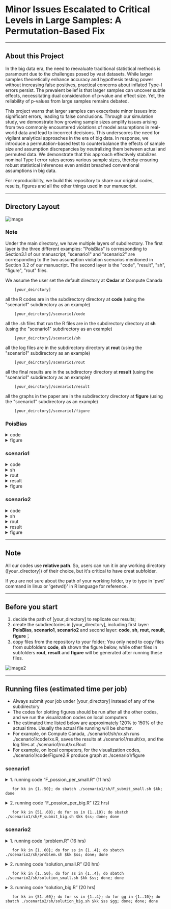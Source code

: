 # Minor Issues Escalated to Critical Levels in Large Samples: A Permutation-Based Fix
---

## About this Project
In the big data era, the need to reevaluate traditional statistical methods is paramount due to the challenges posed by vast datasets. While larger samples theoretically enhance accuracy and hypothesis testing power without increasing false positives, practical concerns about inflated Type-I errors persist. The prevalent belief is that larger samples can uncover subtle effects, necessitating dual consideration of p-value and effect size. Yet, the reliability of p-values from large samples remains debated.

This project warns that larger samples can exacerbate minor issues into significant errors, leading to false conclusions. Through our simulation study, we demonstrate how growing sample sizes amplify issues arising from two commonly encountered violations of model assumptions in real-world data and lead to incorrect decisions. This underscores the need for vigilant analytical approaches in the era of big data. In response, we introduce a permutation-based test to counterbalance the effects of sample size and assumption discrepancies by neutralizing them between actual and permuted data. We demonstrate that this approach effectively stabilizes nominal Type I error rates across various sample sizes, thereby ensuring robust statistical inferences even amidst breached conventional assumptions in big data.

For reproducibility, we build this repository to share our original codes, results, figures and all the other things used in our manuscript.

---
## Directory Layout
![image](https://github.com/ubcxzhang/bigDataIssue/blob/main/Readme_illustration1.png)

### Note
Under the main directory, we have multiple layers of subdirectory. The first layer is the three different examples: "PoisBias" is corresponding to Section3.1 of our manuscript; "scenario1" and "scenario2" are corresponding to the two assumption violation scenarios mentioned in Section 3.2 of our manuscript. The second layer is the "code", "result", "sh", "figure", "rout" files.

We assume the user set the default directory at **Cedar** at Compute Canada
~~~
    [your_deirctory]  
~~~
all the R codes are in the subdirectory directory at **code** (using the "scenario1" subdirectory as an example)
~~~
    [your_deirctory]/scenario1/code  
~~~
all the .sh files that run the R files are in the subdirectory directory at **sh** (using the "scenario1" subdirectory as an example)
~~~
    [your_deirctory]/scenario1/sh  
~~~
all the log files are in the subdirectory directory at **rout** (using the "scenario1" subdirectory as an example)
~~~
    [your_deirctory]/scenario1/rout  
~~~
all the final results are in the subdirectory directory at **result** (using the "scenario1" subdirectory as an example)
~~~
    [your_deirctory]/scenario1/result  
~~~
all the graphs in the paper are in the subdirectory directory at **figure** (using the "scenario1" subdirectory as an example)
~~~
    [your_deirctory]/scenario1/figure  
~~~

### PoisBias
<details><summary>code</summary>

    ├── code  
    │   └── PoisBias.R		    # code for Figure1				
</details>
<details><summary>figure</summary>

    ├── figure    	
    │ 	 └── Figure.1		    # Figure1 in manuscript
</details>

### scenario1
<details><summary>code</summary>

    ├──  code 
    │ 	 ├── F_possion_per_small.R		    # code for distribution misspecification scenario when sample size is from n[1] to n[50]
    │ 	 ├── F_possion_per_big.R 		# code for distribution misspecification scenario when sample size is from n[51] to n[60]
    │ 	 └── Figure2.R		           # code used for plotting Figure 2
</details>
<details><summary>sh</summary>

    ├──  sh
    │ 	 ├── F_submit_small.sh		# sh files     
    │ 	 └── F_submit_big.sh  
</details>
<details><summary>rout</summary>

    ├──  log files after submitting jobs
    │ 	 ├── F_possion_per_small.kk.Rout	    # log file for F_possion_per_small.sh for each sample size kk (kk=1,...,50)     
    │ 	 └── F_possion_per_big.kk.ss.Rout       # log file for F_possion_per_big.sh for each sample size kk (kk=51,...,60) and each experiment batch ss (ss=1,...,10)  
</details>
<details><summary>result</summary>
	    
    ├──  result 
    │ 	 ├── F_beta1.permu          # a file that stores the rda results of permutated beta1 values 
    │ 	 ├── F_CI		    # a file that stores the rda results of confidence interval
    │ 	 ├── F_decision		    # a file that stores the rda results of the decisions of the hypothesis tests
    │ 	 ├── F_p.value		    # a file that stores the rda results of p-values before permutation
    │ 	 ├── F_p.value.per          # a file that stores the rda results of p-values after permutation
    │ 	 ├── F_type1		    # a file that stores the rda results of type one error before permutation
    │ 	 ├── F_type1.per	    # a file that stores the rda results of type one error after permutation(using p-values to compute)
    │ 	 └── F_type1.per.de	    # a file that stores the rda results of type one error after permutation(using decisions to compute)
</details>
<details><summary>figure</summary>

    ├── figure   
    │ 	 └── Figure.2		    # Figure2 in manuscript					
</details>

### scenario2
<details><summary>code</summary>

    ├──  code 
    │ 	 ├── problem.R		        # code for outcomes influenced by an unobserved predictor scenario
    │ 	 ├── solution_small.R		# code for a solution when the sample size ranges from 10^1 to 10^4
    │ 	 ├── solution_big.R		# code for a solution when the sample size ranges from 10^4 to 10^5 
    │ 	 ├── Figure3(ver1).R		# code used to plot Figure 3, generated by exporting 'save as image' in R
    │ 	 ├── Figure3(ver2).R		# code used to automatically generate Figure 3 from a PNG file				
</details>
<details><summary>sh</summary>

    ├──  sh
    │ 	 ├── problem.sh		        # sh files
    │ 	 ├── solution_small.sh							
    │ 	 ├── solution_big.sh							
</details>
<details><summary>rout</summary>

    ├──  log files after submitting jobs
    │ 	 ├── problem.Rout	         # log files for problem_sh for each sample size (kk = 1,...,60) and beta values (ss = 1,...,4)
    │ 	 ├── solution_small.Rout         # log file for solution_small_sh for each sample size (kk = 1,...,50)
    │ 	 ├── solution_big.Rout		 # log file for solution_big_sh for each sample size (kk = 1,...,50) and experiment batch (gg = 1,...,10).
</details>
<details><summary>result</summary>
		    
    ├──  result 
    │ 	 ├── problem_typeIerror          # a subdirectory that stores the .rda results of Type I error showing inflation
    │ 	 ├── solution_beta1.permu_small  # a subdirectory that stores the .rda results of permutated beta1 values
    │ 	 ├── solution_beta1.permu_big    
    │ 	 ├── solution_CI_small		 # a subdirectory that stores the .rda results confidence interval
    │ 	 ├── solution_CI_big		 
    │ 	 ├── solution_decision		 # a subdirectory that stores the .rda results of the decisions of the hypothesis tests
    │ 	 ├── solution_p.value		 # a subdirectory that stores the .rda results of p-values before permutation
    │ 	 ├── solution_p.value.per        # a subdirectory that stores the .rda results of p-values after permutation
    │ 	 ├── solution_typeI		 # a subdirectory that stores the .rda results of Type I error before permutation
    │ 	 ├── solution_typeI.per	         # a subdirectory that stores the .rda results of type I error after permutation(using p-values)
    │ 	 └── solution_typeI.per.de	 # a subdirectory that stores the .rda results of type one error after permutation(using decisions)
</details>
<details><summary>figure</summary>

    ├── figure    
    │ 	 ├── Figure3(ver1).png           # Figure3 in manuscript generated by exporting 'save as image' in Figure3(ver1).R 
    │ 	 ├── Figure3(ver2).png		 # Figure3 automatically generated from a PNG file in Figure3(ver2).R			
</details>

---
## Note

All our codes use **relative path**. So, users can run it in any working directory ([your_directory]) of their choice, but it's critical to have creat subfolder. 

If you are not sure about the path of your working folder, try to type in 'pwd' command in linux or 'getwd()' in R language for reference. 

---
## Before you start
1. decide the path of [your_directory] to replicate our results;
2. create the subdirectories in [your_directory], including first layer: **PoisBias**, **scenario1**, **scenario2** and second layer: **code**, **sh**, **rout**, **result**, **figure**；
3. copy files from the repository to your folder; You only need to copy files from subfolders **code**, **sh** shown the figure below, while other files in subfolders **rout**, **result** and **figure** will be generated after running these files.

![image2](https://github.com/ubcxzhang/bigDataIssue/blob/main/Readme_illustration2.png)

---


## Running files (estimated time per job)

- Always submit your job under [your_directory] instead of any of the subdirectory
- The codes for plotting figures should be run after all the other codes, and we run the visualization codes on local computers
- The estimated time listed below are approximately 120% to 150% of the actual time. Usually the actual file running will be shorter.
- For example, on Compute Canada, ./scenario1/sh/xx.sh runs ./scenario1/code/xx.R, saves the results at ./scenario1/result/xx, and the log files at ./scenario1/rout/xx.Rout
- For example, on local computers, for the visualization codes, ./scenario1/code/Figure2.R produce graph at ./scenario1/figure

### scenario1

<details><summary> 1. running code “F_possion_per_small.R” (11 hrs)</summary>

- using loop kk equals 1 to 50 to set different sample size from n[1] to n[50];

    - fit the regression model;

    - use permutation method to correct the issue;

- save file `./scenario1/result/F_type1/F_type1error_kk.rda`, `./scenario1/result/F_type1.per/F_type1error.per_kk.rda`, `./scenario1/result/F_type1.per.de/F_type1error.per.de_kk.rda`, `./scenario1/result/F_beta1.permu/F_beta1.permu_kk.rda`, `./scenario1/result/F_CI/F_CI_kk.rda`
    
</details>

 ~~~
    for kk in {1..50}; do sbatch ./scenario1/sh/F_submit_small.sh $kk; done
 ~~~


<details><summary>2. running code “F_possion_per_big.R” (22 hrs)</summary>

- using loop kk equals 1 to 50 and loop ss equals 1 to 10 to set different sample size from n[51] to n[60] and set different batch of experiments;

    - fit the regression model;

    - use permutation method to correct the issue;

- save file `./scenario1/result/F_p.value/F_p.value_kk_ss.rda`, `./scenario1/result/F_p.value.per/F_p.value.per_kk_ss.rda`, `./scenario1/result/F_decision/F_decision_kk_ss.rda`, `./scenario1/result/F_beta1.permu/F_beta1.permu_kk_ss.rda`, `./scenario1/result/F_CI/F_CI_kk_ss.rda`
    
</details>

 ~~~
    for kk in {51..60}; do for ss in {1..10}; do sbatch ./scenario1/sh/F_submit_big.sh $kk $ss; done; done
 ~~~


### scenario2

<details><summary> 1. running code “problem.R” (16 hrs)</summary>

- using loop kk equals 1 to 60 and loop ss equals 1 to 4 to set different sample size and beta values;

    - fit the regression model to reveal the issue;

- save file `./scenario2/result/problem_typeIerror/typeIerror_kk_ss.rda`
    
</details>

 ~~~
    for kk in {1..60}; do for ss in {1..4}; do sbatch ./scenario2/sh/problem.sh $kk $ss; done; done
 ~~~
  
    
<details><summary> 2. running code “solution_small.R” (20 hrs)</summary>

- using loops for kk from 1 to 50 and ss from 1 to 4 to set different sample sizes and beta values from n[1] to n[50];

    - fit the regression model;

    - use permutation method to correct the issue;

- save file `./scenario2/result/solution_typeI/typeIerror_kk_ss.rda`, `./scenario2/result/solution_typeI.per/typeIerror.per_kk_ss.rda`, `./scenario2/result/solution_typeI.per.de/typeIerror.per.de_kk_ss.rda`, `./scenario2/result/solution_beta1.permu_small/beta1.permu_kk_ss.rda`, `./scenario2/result/solution_CI_small/CI_kk_ss.rda`
    
</details>

 ~~~
    for kk in {1..50}; do for ss in {1..4}; do sbatch ./scenario2/sh/solution_small.sh $kk $ss; done; done
 ~~~


<details><summary>3. running code “solution_big.R” (20 hrs)</summary>

- Using loops for kk from 1 to 50, ss from 1 to 4, and gg from 1 to 10 to set different sample sizes from n[51] to n[60], and to specify different beta values and batches of experiments;

    - fit the regression model;

    - use permutation method to correct the issue;

- save file `./scenario2/result/solution_p.value/p.value_kk_ss_gg.rda`, `./scenario2/result/solution_p.value.per/p.value.per_kk_ss_gg.rda`, `./scenario2/result/solution_decision/decision_kk_ss_gg.rda`, `./scenario2/result/solution_beta1.permu_big/beta1.permu_kk_ss_gg.rda`, `./scenario2/result/solution_CI_big/CI_kk_ss_gg.rda`
    
</details>

 ~~~
    for kk in {51..60}; do for ss in {1..4}; do for gg in {1..10}; do sbatch ./scenario2/sh/solution_big.sh $kk $ss $gg; done; done; done
 ~~~

